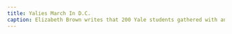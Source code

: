 ```yaml
---
title: Yalies March In D.C.
caption: Elizabeth Brown writes that 200 Yale students gathered with an estimated 400,000 people to march and rally for abortion rights, which began at 10am in front of the White House. The Yale Daily News, 6 April 1992, courtesy of the YDN Archives.
---
```


